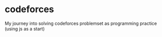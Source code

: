 # codeforces
My journey into solving codeforces problemset as programming practice (using js as a start)
